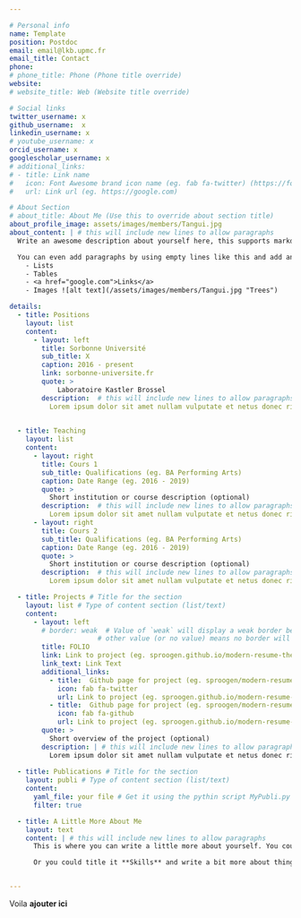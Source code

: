 ```yaml
---

# Personal info
name: Template
position: Postdoc
email: email@lkb.upmc.fr
email_title: Contact
phone: 
# phone_title: Phone (Phone title override)
website: 
# website_title: Web (Website title override)

# Social links
twitter_username: x
github_username:  x
linkedin_username: x
# youtube_username: x
orcid_username: x
googlescholar_username: x
# additional_links:
# - title: Link name
#   icon: Font Awesome brand icon name (eg. fab fa-twitter) (https://fontawesome.com/icons?d=gallery&s=brands&m=free)
#   url: Link url (eg. https://google.com)

# About Section
# about_title: About Me (Use this to override about section title)
about_profile_image: assets/images/members/Tangui.jpg
about_content: | # this will include new lines to allow paragraphs
  Write an awesome description about yourself here, this supports markdown, so you can add [links](http://foobar.com) and highlight things <mark>like this</mark>.

  You can even add paragraphs by using empty lines like this and add anything else [markdown](https://www.markdownguide.org/getting-started#what-is-markdown) supports such as
    - Lists
    - Tables
    - <a href="google.com">Links</a>
    - Images ![alt text](/assets/images/members/Tangui.jpg "Trees")

details:
  - title: Positions
    layout: list
    content:
      - layout: left
        title: Sorbonne Université
        sub_title: X
        caption: 2016 - present
        link: sorbonne-universite.fr
        quote: > 
            Laboratoire Kastler Brossel
        description:  # this will include new lines to allow paragraphs
          Lorem ipsum dolor sit amet nullam vulputate et netus donec risus. Posuere hac sagittis quis congue justo vitae ornare hendrerit vel. Tristique mollis scelerisque faucibus convallis elit gravida vulputate iaculis. Praesent porta feugiat diam semper netus malesuada id tristique. Proin consequat purus urna mi sed elementum etiam praesent aliquam iaculis molestie.
      

  - title: Teaching
    layout: list
    content:
      - layout: right
        title: Cours 1
        sub_title: Qualifications (eg. BA Performing Arts)
        caption: Date Range (eg. 2016 - 2019)
        quote: >
          Short institution or course description (optional)
        description:  # this will include new lines to allow paragraphs
          Lorem ipsum dolor sit amet nullam vulputate et netus donec risus. Posuere hac sagittis quis congue justo vitae ornare hendrerit vel. Tristique mollis scelerisque faucibus convallis elit gravida vulputate iaculis. Praesent porta feugiat diam semper netus malesuada id tristique. Proin consequat purus urna mi sed elementum etiam praesent aliquam iaculis molestie. 
      - layout: right
        title: Cours 2
        sub_title: Qualifications (eg. BA Performing Arts)
        caption: Date Range (eg. 2016 - 2019)
        quote: >
          Short institution or course description (optional)
        description:  # this will include new lines to allow paragraphs
          Lorem ipsum dolor sit amet nullam vulputate et netus donec risus. Posuere hac sagittis quis congue justo vitae ornare hendrerit vel. Tristique mollis scelerisque faucibus convallis elit gravida vulputate iaculis. Praesent porta feugiat diam semper netus malesuada id tristique. Proin consequat purus urna mi sed elementum etiam praesent aliquam iaculis molestie. 

  - title: Projects # Title for the section
    layout: list # Type of content section (list/text)
    content:
      - layout: left
        # border: weak  # Value of `weak` will display a weak border below this item. # Any 
                      # other value (or no value) means no border will be displayed
        title: FOLIO
        link: Link to project (eg. sproogen.github.io/modern-resume-theme)(optional)
        link_text: Link Text
        additional_links:
          - title:  Github page for project (eg. sproogen/modern-resume-theme)
            icon: fab fa-twitter
            url: Link to project (eg. sproogen.github.io/modern-resume-theme)(optional)
          - title:  Github page for project (eg. sproogen/modern-resume-theme)
            icon: fab fa-github
            url: Link to project (eg. sproogen.github.io/modern-resume-theme)(optional)
        quote: >
          Short overview of the project (optional)
        description: | # this will include new lines to allow paragraphs
          Lorem ipsum dolor sit amet nullam vulputate et netus donec risus. Posuere hac sagittis quis congue justo vitae ornare hendrerit vel. Tristique mollis scelerisque faucibus convallis elit gravida vulputate iaculis. Praesent porta feugiat diam semper netus malesuada id tristique. Proin consequat purus urna mi sed elementum etiam praesent aliquam iaculis molestie. 
  
  - title: Publications # Title for the section
    layout: publi # Type of content section (list/text)
    content:
      yaml_file: your file # Get it using the pythin script MyPubli.py (usage python MyPubli.py 'Quentin Glorieux or ORCID' 'filename')
      filter: true

  - title: A Little More About Me
    layout: text
    content: | # this will include new lines to allow paragraphs
      This is where you can write a little more about yourself. You could title this section **Interests** and include some of your other interests.

      Or you could title it **Skills** and write a bit more about things that make you more desirable, like *leadership* or *teamwork*


---
```



Voila **ajouter ici**

